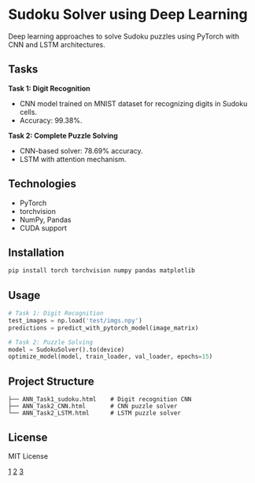# Sudoku Solver using Deep Learning

Deep learning approaches to solve Sudoku puzzles using PyTorch with CNN and LSTM architectures.

## Tasks

**Task 1: Digit Recognition**
- CNN model trained on MNIST dataset for recognizing digits in Sudoku cells.
- Accuracy: 99.38%.

**Task 2: Complete Puzzle Solving**
- CNN-based solver: 78.69% accuracy.
- LSTM with attention mechanism.

## Technologies

- PyTorch
- torchvision
- NumPy, Pandas
- CUDA support

## Installation

```bash
pip install torch torchvision numpy pandas matplotlib
```

## Usage

```python
# Task 1: Digit Recognition
test_images = np.load('test/imgs.npy')
predictions = predict_with_pytorch_model(image_matrix)

# Task 2: Puzzle Solving
model = SudokuSolver().to(device)
optimize_model(model, train_loader, val_loader, epochs=15)
```

## Project Structure

```
├── ANN_Task1_sudoku.html    # Digit recognition CNN
├── ANN_Task2_CNN.html       # CNN puzzle solver
└── ANN_Task2_LSTM.html      # LSTM puzzle solver
```

## License

MIT License

[1](https://ppl-ai-file-upload.s3.amazonaws.com/web/direct-files/attachments/95587544/b1930ba4-9cb0-4bdb-af53-b1ee3e9defc3/ANN_Task1_sudoku.html)
[2](https://ppl-ai-file-upload.s3.amazonaws.com/web/direct-files/attachments/95587544/050fa058-c400-4c60-bdfe-a083b96322fa/ANN_Task2_CNN.html)
[3](https://ppl-ai-file-upload.s3.amazonaws.com/web/direct-files/attachments/95587544/941e166e-7269-494d-9e18-5daaecd765f7/ANN_Task2_LSTM.html)
